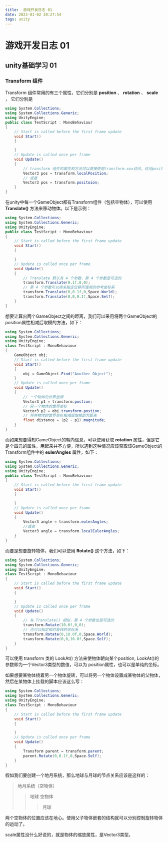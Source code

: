```yaml
---
title:  游戏开发日志 01
date: 2023-01-02 20:27:54
tags: unity
---
```


# 游戏开发日志 01
## unity基础学习 01

### Transform 组件

Transform 组件常用的有三个属性，它们分别是 **position** 、 **rotation** 、 **scale** ， 它们分别是

```csharp
using System.Collections;
using System.Collections.Generic;
using UnityEngine;
public class TestScript : MonoBehaviour
{
    // Start is called before the first frame update
    void Start()
    {

    }
    // Update is called once per frame
    void Update()
    {
        // transform 组件的属性和方法可以直接使用transform.xxx访问，访问position属性的代码如下：
        Vector3 pos = transform.localPosition;
        // 或者
        Vector3 pos = transform.positoion;
    }
}
```
在unity中每一个GameObject都有Transform组件（包括空物体），可以使用 **Translate()** 方法来移动物体。以下是示例：
```csharp
using System.Collections;
using System.Collections.Generic;
using UnityEngine;
public class TestScript : MonoBehaviour
{
    // Start is called before the first frame update
    void Start()
    {

    }
    // Update is called once per frame
    void Update()
    {
        // Translate 默认有 4 个参数，第 4 个参数是可选的
        transform.Translate(0.1f,0,0);
        // 第 4 个参数可以用来指定位移所使用的参考坐标系
        transform.Translate(0,0.1f,0,Space.World);
        transform.Translate(0,0,0.1f,Space.Self);
    }
}
```
想要计算出两个GameObject之间的距离，我们可以采用将两个GameObject的position属性相减后取模的方法，如下：
```csharp
using System.Collections;
using System.Collections.Generic;
using UnityEngine;
class TestScript : MonoBehaviour
{
    GameObject obj;
    // Start is called before the first frame update
    void Start()
    {
        obj = GameObject.Find("Another Object");
    }
    // Update is called once per frame
    void Update()
    {
        // 一个物体的世界坐标
        Vector3 p1 = transform.postion;
        // 另一个物体的世界坐标
        Vector3 p2 = obj.transform.postion;
        // 将两物体的世界坐标相减后取模即为距离
        float distance = (p2 - p1).magnitude;
    }
}
```
而如果想要得知GameObject的朝向信息，可以使用获取 **rotation** 属性，但是它是个四元的属性，用起来并不方便，所以遇到这种情况应该获取该GameObject的Transform组件中的 **eulerAngles** 属性，如下：
```csharp
using System.Collections;
using System.Collections.Generic;
using UnityEngine;
public class TestScript : MonoBehaviour
{
    // Start is called before the first frame update
    void Start()
    {

    }
    // Update is called once per frame
    void Update()
    {
        Vector3 angle = transform.eulerAngles;
        //或者
        Vector3 angle = transform.localEulerAngles;
    }
}
```
而要是想要旋转物体，我们可以使用 **Rotate()** 这个方法，如下：
```csharp
using System.Collections;
using System.Collections.Generic;
using UnityEngine;
class TestScript : MonoBehaviour
{
    // Start is called before the first frame update
    void Start()
    {

    }
    // Update is called once per frame
    void Update()
    {
        // 与 Translate() 相似，第 4 个参数也是可选的
        transform.Rotate(10.0f,0,0);
        // 也可以指定相对旋转的坐标系
        transform.Rotate(0,10.0f,0,Space.World);
        transform.Rotate(0,0,10.0f,Space.Self);
    }
}
```
可以使用 transform 类的 LookAt() 方法来使物体朝向某个position, LookAt()的参数即为一个Vector3类型的数值，可以为 position属性，也可以是单纯的坐标。

如果想要某物体绕着另一个物体旋转，可以将另一个物体设置成某物体的父物体，然后在某物体上挂载的脚本应该这么写：
```csharp
using System.Collections;
using System.Collections.Generic;
using UnityEngine;
class TestScript : MonoBehaviour
{
    // Start is called before the first frame update
    void Start()
    {

    }
    // Update is called once per frame
    void Update()
    {
        Transform parent = transform.parent;
        parent.Rotate(0,0.1f,0,Space.Self);
    }
}
```
假如我们要创建一个地月系统，那么地球与月球的节点关系应该是这样的：
> 地月系统（空物体）
>> 地球
>> 空物体
>>> 月球

两个空物体的位置应该在地心。使用父子物体嵌套的结构就可以分别控制旋转物体的运动了。

scale属性没什么好说的，就是物体的缩放属性，是Vector3类型。